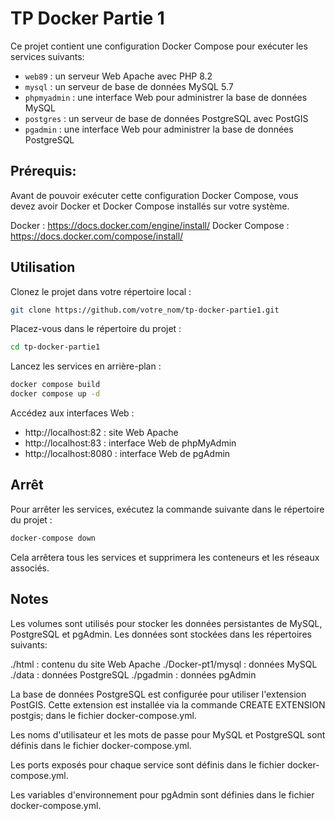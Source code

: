 # TP Docker Partie 1

Ce projet contient une configuration Docker Compose pour exécuter les services suivants:

- `web89` : un serveur Web Apache avec PHP 8.2
- `mysql` : un serveur de base de données MySQL 5.7
- `phpmyadmin` : une interface Web pour administrer la base de données MySQL
- `postgres` : un serveur de base de données PostgreSQL avec PostGIS
- `pgadmin` : une interface Web pour administrer la base de données PostgreSQL

## Prérequis:

Avant de pouvoir exécuter cette configuration Docker Compose, vous devez avoir Docker et Docker Compose installés sur votre système.

Docker : https://docs.docker.com/engine/install/
Docker Compose : https://docs.docker.com/compose/install/

## Utilisation

Clonez le projet dans votre répertoire local :

```bash
git clone https://github.com/votre_nom/tp-docker-partie1.git
```

Placez-vous dans le répertoire du projet :

```bash
cd tp-docker-partie1
```

Lancez les services en arrière-plan :

```bash
docker compose build
docker compose up -d
```

Accédez aux interfaces Web :
- http://localhost:82 : site Web Apache
- http://localhost:83 : interface Web de phpMyAdmin
- http://localhost:8080 : interface Web de pgAdmin

## Arrêt

Pour arrêter les services, exécutez la commande suivante dans le répertoire du projet :

```bash 
docker-compose down
```

Cela arrêtera tous les services et supprimera les conteneurs et les réseaux associés.

## Notes

Les volumes sont utilisés pour stocker les données persistantes de MySQL, PostgreSQL et pgAdmin. Les données sont stockées dans les répertoires suivants:

./html : contenu du site Web Apache
./Docker-pt1/mysql : données MySQL
./data : données PostgreSQL
./pgadmin : données pgAdmin

La base de données PostgreSQL est configurée pour utiliser l'extension PostGIS. Cette extension est installée via la commande CREATE EXTENSION postgis; dans le fichier docker-compose.yml.

Les noms d'utilisateur et les mots de passe pour MySQL et PostgreSQL sont définis dans le fichier docker-compose.yml.

Les ports exposés pour chaque service sont définis dans le fichier docker-compose.yml.

Les variables d'environnement pour pgAdmin sont définies dans le fichier docker-compose.yml.
